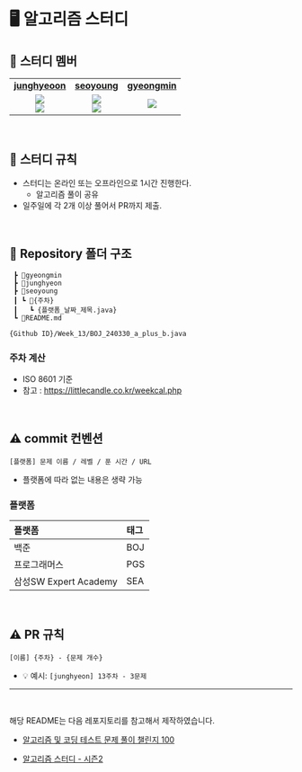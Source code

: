 # 🖥 알고리즘 스터디

## 🌈 스터디 멤버

<table>
  <tr>
    <td align="center"><a href="https://github.com/fabric0de"><b>junghyeoon</b></a></td>
    <td align="center"><a href="https://github.com/westzero77"><b>seoyoung</b></a></td>
    <td align="center"><a href="https://github.com/parkyungmin"><b>gyeongmin</b></a></td>
  </tr>
  <tr>
    <td align="center"><img src="https://img.shields.io/badge/Java-007396.svg?&style=for-the-badge&logo=Java&logoColor=white"><br/><img src="https://img.shields.io/badge/Javascript-F7DF1E?style=flat-square&logo=javascript&logoColor=white"/></td>
    <td align="center"><img src="https://img.shields.io/badge/Java-007396.svg?&style=for-the-badge&logo=Java&logoColor=white"><br/><img src="https://img.shields.io/badge/Javascript-F7DF1E?style=flat-square&logo=javascript&logoColor=white"/></td>
    <td align="center"><img src="https://img.shields.io/badge/Java-007396?style=for-the-badge&logo=java&logoColor=white"><br/></td>
  </tr>
</table>

<br/>

## 📌 스터디 규칙

- 스터디는 온라인 또는 오프라인으로 1시간 진행한다.
  - 알고리즘 풀이 공유
- 일주일에 각 2개 이상 풀어서 PR까지 제출.

<br/>

## 📁 Repository 폴더 구조

```
 ┣ 📂gyeongmin
 ┣ 📂junghyeon
 ┣ 📂seoyoung
 ┃ ┗ 📂{주차}
 ┃   ┗ {플랫폼_날짜_제목.java}
 ┗ 📜README.md

{Github ID}/Week_13/BOJ_240330_a_plus_b.java
```

### 주차 계산
- ISO 8601 기준
- 참고 : https://littlecandle.co.kr/weekcal.php

<br/>

## ⚠️ commit 컨벤션

```
[플랫폼] 문제 이름 / 레벨 / 푼 시간 / URL
```

- 플랫폼에 따라 없는 내용은 생략 가능

### 플랫폼

| 플랫폼                | 태그 |
| :-------------------- | :--- |
| 백준                  | BOJ  |
| 프로그래머스          | PGS  |
| 삼성SW Expert Academy | SEA  |

<br/>

## ⚠️ PR 규칙

```
[이름] {주차} - {문제 개수}
```

- 💡 예시: `[junghyeon] 13주차 - 3문제`

---

<br/>

해당 README는 다음 레포지토리를 참고해서 제작하였습니다.

- [알고리즘 및 코딩 테스트 문제 풀이 챌린지 100](https://github.com/ellynhan/challenge100-codingtest-study)

- [알고리즘 스터디 - 시즌2](https://github.com/CodeSquad-2023-BE-Study/Algorithm-Study)

